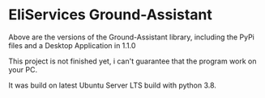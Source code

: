 # EliServices Ground-Assistant

Above are the versions of the Ground-Assistant library, including the PyPi files and a Desktop Application in 1.1.0

This project is not finished yet, i can't guarantee that the program work on your PC.

It was build on latest Ubuntu Server LTS build with python 3.8.
